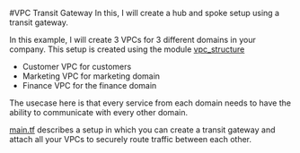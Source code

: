 #VPC Transit Gateway 
In this, I will create a hub and spoke setup using a transit gateway. 

In this example, I will create 3 VPCs for 3 different domains in your company.
This setup is created using the module [vpc_structure](../../lib/vpc_structure) 
* Customer VPC for customers
* Marketing VPC for marketing domain
* Finance VPC for the finance domain
   
The usecase here is that every service from each domain needs to have the ability to communicate with every other domain. 

[main.tf](main.tf) describes a setup in which you can create a transit gateway and attach all your VPCs to securely route traffic between each other. 